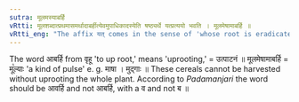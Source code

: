 ```yaml
---
sutra: मूलमस्याबर्हि
vRtti: मूलशब्दात्प्रथमासमर्थादाबर्हीत्येवमुपाधिकादस्येति षष्ठ्यर्थे यत्प्रत्ययो भवति । मूलमेषामाबर्हि ॥
vRtti_eng: "The affix यत् comes in the sense of 'whose root is eradicated,' after the word '_mula_,' being in the first case in construction."
---
```

The word आबर्हि from वृहू 'to up root,' means 'uprooting,' = उत्पाटनं ॥ मूलमेषामाबर्हि = मू꣡ल्याः 'a kind of pulse' e. g. माषा । मुद्गाः ॥ These cereals cannot be harvested without uprooting the whole plant. According to _Padamanjari_ the word should be आवर्हि and not आबर्हि, with a व and not ब ॥
